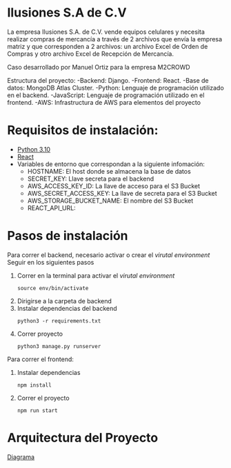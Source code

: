 # Ilusiones S.A de C.V

La empresa Ilusiones S.A. de C.V. vende equipos celulares y necesita realizar compras de mercancía
a través de 2 archivos que envía la empresa matriz y que corresponden a 2 archivos: un archivo Excel
de Orden de Compras y otro archivo Excel de Recepción de Mercancía.

Caso desarrollado por Manuel Ortiz para la empresa M2CROWD

Estructura del proyecto:
  -Backend: Django.
  -Frontend: React.
  -Base de datos: MongoDB Atlas Cluster.
  -Python: Lenguaje de programación utilizado en el backend.
  -JavaScript: Lenguaje de programación utilizado en el frontend.
  -AWS: Infrastructura de AWS para elementos del proyecto 



# Requisitos de instalación:

- [Python 3.10](https://www.python.org/downloads/)
- [React](https://beta.reactjs.org/learn/installation)
- Variables de entorno que correspondan a la siguiente infomación:
  - HOSTNAME: El host donde se almacena la base de datos
  - SECRET_KEY: Llave secreta para el backend
  - AWS_ACCESS_KEY_ID: La llave de acceso para el S3 Bucket
  - AWS_SECRET_ACCESS_KEY: La llave de secreta para el S3 Bucket
  - AWS_STORAGE_BUCKET_NAME: El nombre del S3 Bucket
  - REACT_API_URL: 

# Pasos de instalación

Para correr el backend, necesario activar o crear el <i>virutal environment</i>
Seguir en los siguientes pasos
  1. Correr en la terminal para activar el <i>virutal environment</i>
      ```
      source env/bin/activate
      ```
  2. Dirigirse a la carpeta de backend
  3. Instalar dependencias del backend
      ```
      python3 -r requirements.txt
      ```
  4. Correr proyecto
      ```
      python3 manage.py runserver
      ```
      
  Para correr el frontend:
   1. Instalar dependencias
      ```
      npm install
      ```
   2. Correr el proyecto
      ```
      npm run start
      ```

# Arquitectura del Proyecto

[Diagrama](https://m2crowd-ilusiones-bucket1.s3.us-west-1.amazonaws.com/Screenshot%202023-01-31%20at%2016.04.57.png?response-content-disposition=inline&X-Amz-Security-Token=IQoJb3JpZ2luX2VjEDYaCXVzLXdlc3QtMiJHMEUCIQC4OZrPAonMZzQOW5EQ8ECkS%2BdnIZEvYLeytB68i0kNQQIgL05FoAUe6UUlhGCRqRXnCatLZhHzON%2BOL1g1Cecr6egq7QIIr%2F%2F%2F%2F%2F%2F%2F%2F%2F%2F%2FARAAGgw2NjgxNjg2NDM4MzgiDKmSaRRJyUcz2UNjzSrBAnzkD%2FGxVwYVKLAj%2BKuLlsewdPaSQo5taSNSxhg5vQklp%2FFdmMNZId0ccOkXgB6azlhVyzu%2FJSyN3jUTgYQ6wzHh0T1dd2KOlgGz%2Frspg3cI39RlGrDKF%2FxpCOo9rmuOcOA8mUyGAHpshqehB8VI5%2BPwOkYzj4DO%2BE%2BrVv%2BiN9HFm10lTSvbtnpagbKbObB92FddzYdSDvebYTVwBpUSBvh43PL3p8YTcOSiUnd2c83PSa%2BZHH0s12uGznerSFXtqqdCclKsSA3%2BktoIawFpkSiy%2F4iYTelTh8N%2BLvRA5TVnnbKYy9xVBWyeo%2BZJEP1EuUGEAqswaaKGA2%2BwjIkkS9MI9Fpke1KsVJg0HL6yqXS8nqwgV3BIn5xmG9%2F6rQ1L2OXeOKPddn10y5fi44qcVQiilD3EnrSLjwAG9j5c%2FOV6tTD%2Fl%2BaeBjqzAjeGHJhWsRQOX9oJNgrxA10wcJEsranx7hRZx7hh2QXOGzE9iVhrAWkuE2wn4xTjOmfxCYrzB7yRnNP9jAjydxoyjEXH2ZH8Le%2BpdR758wSxSTKkr6cedphM8x5XleI3E8oF3qbsZt7Uu%2BqO5YHHkAeEfiT6qdC2b9THZJYuakl2VKz3mEsuvPIkBuB%2FA96OF0uj2jwTg1s3b1saPZP0oQmI0g0L7zFcajGqkw%2F7m893p%2BXk0izojB0MXBbwumvyX2zI4Ldm8jlw34UsGuGAOFTk5dIA84cjo1hwt9wWts%2FkQOvvbJMc1xwd3%2BD65Nndu2%2Bk8RhFqArUWrS7NsHV52ynmE6DyV%2ByYlnpuez3rDWVsbphXfTTu%2FoKHeaZpYU6kXE%2BC4YP639wGkcrURv6%2BExys9g%3D&X-Amz-Algorithm=AWS4-HMAC-SHA256&X-Amz-Date=20230131T220624Z&X-Amz-SignedHeaders=host&X-Amz-Expires=300&X-Amz-Credential=ASIAZXEPUMT7B7B7VJBC%2F20230131%2Fus-west-1%2Fs3%2Faws4_request&X-Amz-Signature=fc3c19938942b0f2ceb83cbc9759da73095267d5104567639f083f6e8a0b5d43)


